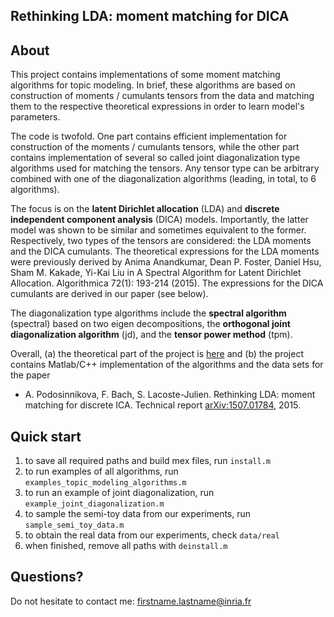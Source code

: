 ## Rethinking LDA: moment matching for DICA

## About
This project contains implementations of some moment matching algorithms for topic modeling. In brief, these algorithms are based on construction of moments / cumulants tensors from the data and matching them to the respective theoretical expressions in order to learn model's parameters.

The code is twofold. One part contains efficient implementation for construction of the moments / cumulants tensors, while the other part contains implementation of several so called joint diagonalization type algorithms used for matching the tensors. Any tensor type can be arbitrary combined with one of the diagonalization algorithms (leading, in total, to 6 algorithms).

The focus is on the **latent Dirichlet allocation** (LDA) and **discrete independent component analysis** (DICA) models. Importantly, the latter model was shown to be similar and sometimes equivalent to the former. Respectively, two types of the tensors are considered: the LDA moments and the DICA cumulants. The theoretical expressions for the LDA moments were previously derived by Anima Anandkumar, Dean P. Foster, Daniel Hsu, Sham M. Kakade, Yi-Kai Liu in A Spectral Algorithm for Latent Dirichlet Allocation. Algorithmica 72(1): 193-214 (2015). The expressions for the DICA cumulants are derived in our paper (see below).

The diagonalization type algorithms include the **spectral algorithm** (spectral) based on two eigen decompositions, the **orthogonal joint diagonalization algorithm** (jd), and the **tensor power method** (tpm).

Overall, (a) the theoretical part of the project is [here](http://www.di.ens.fr/~apodosin/dica-project.html) and (b) the project contains Matlab/C++ implementation of the algorithms and the data sets for the paper
* A. Podosinnikova, F. Bach, S. Lacoste-Julien. Rethinking LDA: moment matching for discrete ICA. Technical report [arXiv:1507.01784](http://arxiv.org/abs/1507.01784), 2015.








## Quick start

1. to save all required paths and build mex files, run ```install.m```
2. to run examples of all algorithms, run  ```examples_topic_modeling_algorithms.m```
3. to run an example of joint diagonalization, run ```example_joint_diagonalization.m```
4. to sample the semi-toy data from our experiments, run ```sample_semi_toy_data.m```
5. to obtain the real data from our experiments, check ```data/real```
6. when finished, remove all paths with ```deinstall.m```


## Questions?
Do not hesitate to contact me: firstname.lastname@inria.fr

